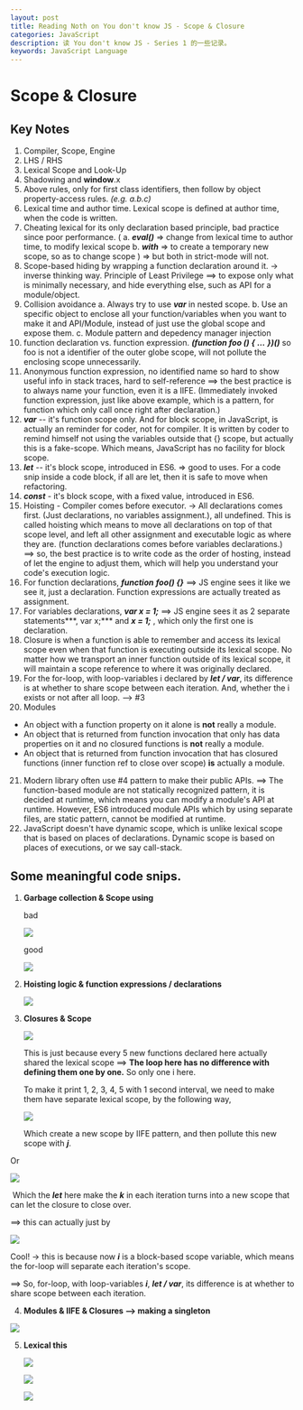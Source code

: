 ```yaml
---
layout: post
title: Reading Noth on You don't know JS - Scope & Closure
categories: JavaScript
description: 读 You don't know JS - Series 1 的一些记录。
keywords: JavaScript Language
---
```


#  Scope & Closure

## **Key Notes**

1. Compiler, Scope, Engine
2. LHS / RHS
3. Lexical Scope and Look-Up
4. Shadowing and **window**.x
5. Above rules, only for first class identifiers, then follow by object property-access rules. *(e.g. a.b.c)*
6. Lexical time and author time. Lexical scope is defined at author time, when the code is written.
7. Cheating lexical for its only declaration based principle, bad practice since poor performance. (
    a. ***eval()*** => change from lexical time to author time, to modify lexical scope
    b. ***with*** => to create a temporary new scope, so as to change scope
    ) => but both in strict-mode will not.
8. Scope-based hiding by wrapping a function declaration around it. -> inverse thinking way.  Principle of Least Privilege ==> to expose only what is minimally necessary, and hide everything else, such as API for a module/object.
9. Collision avoidance
    a. Always try to use ***var*** in nested scope.
    b. Use an specific object to enclose all your function/variables when you want to make it and API/Module, instead of just use the global scope and expose them.
    c. Module pattern and depedency manager injection
10. function declaration vs. function expression.
    ***(function foo () {***
        ***…***
    ***})()***
so foo is not a identifier of the outer globe scope, will not pollute the enclosing scope unnecessarily.
11. Anonymous function expression, no identified name so hard to show useful info in stack traces, hard to self-reference ==> the best practice is to always name your function, even it is a IIFE. (Immediately invoked function expression, just like above example, which is a pattern, for function which only call once right after declaration.)
12. ***var*** -- it's function scope only. And for block scope, in JavaScript, is actually an reminder for coder, not for compiler. It is written by coder to remind himself not using the variables outside that {} scope, but actually this is a fake-scope. Which means, JavaScript has no facility for block scope.
13. ***let*** -- it's block scope, introduced in ES6. => good to uses. For a code snip inside a code block, if all are let, then it is safe to move when refactoring.
14. ***const*** - it's block scope, with a fixed value, introduced in ES6.
15. Hoisting - Compiler comes before executor. -> All declarations comes first. (Just declarations, no variables assignment.), all undefined. This is called hoisting which means to move all declarations on top of that scope level, and left all other assignment and executable logic as where they are. (function declarations comes before variables declarations.)
==> so, the best practice is to write code as the order of hosting, instead of let the engine to adjust them, which will help you understand your code's execution logic.
16. For function declarations, ***function*** ***foo() {}*** ==> JS engine sees it like we see it, just a declaration. Function expressions are actually treated as assignment.
17. For variables declarations, ***var x = 1;*** ==> JS engine sees it as 2 separate statements***, var x;***  and ***x = 1;*** , which only the first one is declaration. 
18. Closure is when a function is able to remember and access its lexical scope even when that function is executing outside its lexical scope.
No matter how we transport an inner function outside of its lexical scope, it will maintain a scope reference to where it was originally declared.
19. For the for-loop, with loop-variables i declared by ***let / var***, its difference is at whether to share scope between each iteration. And, whether the i exists or not after all loop. --> #3
20. Modules 
- An object with a function property on it alone is **not** really a module.
- An object that is returned from function invocation that only has data properties on it and no closured functions is **not** really a module.
- An object that is returned from function invocation that has closured functions (inner function ref to close over scope) **is** actually a module.
21. Modern library often use #4 pattern to make their public APIs.  ==> The function-based module are not statically recognized pattern, it is decided at runtime, which means you can modify a module's API at runtime. However, ES6 introduced module APIs which by using separate files, are static pattern, cannot be modified at runtime.
22. JavaScript doesn't have dynamic scope, which is unlike lexical scope that is based on places of declarations. Dynamic scope is based on places of executions, or we say call-stack. 


## **Some meaningful code snips.**

1. **Garbage collection & Scope using**

   bad

   ![](https://raw.githubusercontent.com/lvxiaoxin/lvxiaoxin.github.io/master/_posts/JavaScript/pic/ydkjs1/00.png)

   good

   ![](https://raw.githubusercontent.com/lvxiaoxin/lvxiaoxin.github.io/master/_posts/JavaScript/pic/ydkjs1/01.png)

2. **Hoisting logic & function expressions /
   declarations**

   ![](https://raw.githubusercontent.com/lvxiaoxin/lvxiaoxin.github.io/master/_posts/JavaScript/pic/ydkjs1/10.png)

3. **Closures & Scope**

   ![](https://raw.githubusercontent.com/lvxiaoxin/lvxiaoxin.github.io/master/_posts/JavaScript/pic/ydkjs1/20.png)

   This is just because every 5 new functions declared here actually shared the lexical scope ==> **The loop here has no difference with defining them one by one.** So only one i here.

   To make it print 1, 2, 3, 4, 5 with 1 second interval, we need to make them have separate lexical scope, by the following way,

   ![](https://raw.githubusercontent.com/lvxiaoxin/lvxiaoxin.github.io/master/_posts/JavaScript/pic/ydkjs1/21.png)

   Which create a new scope by IIFE pattern, and then pollute this new scope with ***j***.

Or

![](https://raw.githubusercontent.com/lvxiaoxin/lvxiaoxin.github.io/master/_posts/JavaScript/pic/ydkjs1/22.png)

​	Which the ***let*** here make the ***k*** in each iteration turns into a new scope that can let the closure to close over.

==> this can actually just by 

![](https://raw.githubusercontent.com/lvxiaoxin/lvxiaoxin.github.io/master/_posts/JavaScript/pic/ydkjs1/23.png)

Cool! -> this is because now ***i*** is a block-based scope variable, which means the for-loop will separate each iteration's scope.

==> So, for-loop, with loop-variables ***i***, ***let / var***, its difference is at whether to share scope between each iteration. 

4. **Modules & IIFE & Closures --> making a
   singleton**

![](https://raw.githubusercontent.com/lvxiaoxin/lvxiaoxin.github.io/master/_posts/JavaScript/pic/ydkjs1/30.png)

5. **Lexical this**

   ![](https://raw.githubusercontent.com/lvxiaoxin/lvxiaoxin.github.io/master/_posts/JavaScript/pic/ydkjs1/40.png)

   ![](https://raw.githubusercontent.com/lvxiaoxin/lvxiaoxin.github.io/master/_posts/JavaScript/pic/ydkjs1/41.png)

   ![](https://raw.githubusercontent.com/lvxiaoxin/lvxiaoxin.github.io/master/_posts/JavaScript/pic/ydkjs1/42.png)